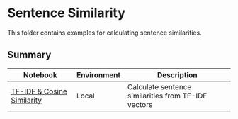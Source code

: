 # Sentence Similarity

This folder contains examples for calculating sentence similarities.

## Summary

| Notebook                                                 | Environment | Description                                         |
| -------------------------------------------------------- | ----------- | --------------------------------------------------- |
| [TF-IDF & Cosine Similarity](tfidf_cosine_similarity.py) | Local       | Calculate sentence similarities from TF-IDF vectors |
